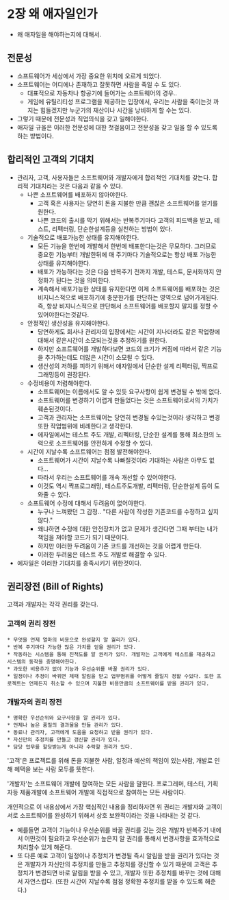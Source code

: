 # 2장 왜 애자일인가

* 왜 애자일을 해야하는지에 대해서.

## 전문성
* 소프트웨어가 세상에서 가장 중요한 위치에 오르게 되었다.
* 소프트웨어는 어디에나 존재하고 잘못하면 사람을 죽일 수 도 있다.
    * 대표적으로 자동차나 항공기에 들어가는 소프트웨어의 경우..
    * 게임에 유틸리티성 프로그램을 제공하는 입장에서, 우리는 사람을 죽이는것 까지는 힘들겠지만 누군가의 재산이나 시간을 낭비하게 할 수는 있다.
* 그렇기 때문에 전문성과 직업의식을 갖고 일해야한다.
* 애자일 규을은 이러한 전문성에 대한 첫걸음이고 전문성을 갖고 일을 할 수 있도록 하는 방법이다.

## 합리적인 고객의 기대치
* 관리자, 고객, 사용자들은 소프트웨어와 개발자에게 합리적인 기대치를 갖는다. 합리적 기대치라는 것은 다음과 같을 수 있다.
    * 나쁜 소프트웨어를 배포하지 않아야한다.
        * 고객 혹은 사용자는 당연히 돈을 지불한 만큼 괜찮은 소프트웨어를 얻기를 원한다.
        * 나쁜 코드의 출시를 막기 위해서는 반복주기마다 고객의 피드백을 받고, 테스트, 리펙터링, 단순한설계등을 실천하는 방법이 있다.
    * 기술적으로 배포가능한 상태를 유지해야한다.
        * 모든 기능을 한번에 개발해서 한번에 배포한다는것은 무모하다. 그러므로 중요한 기능부터 개발한뒤에 매 주기마다 기술적으로는 항상 배포 가능한 상태를 유지해야한다.
        * 배포가 가능하다는 것은 다음 반복주기 전까지 개발, 테스트, 문서화까지 안정화가 된다는 것을 의미한다.
        * 계속해서 배포가능한 상태를 유지한다면 이제 소프트웨어를 배포하는 것은 비지니스적으로 배포하기에 충분한가를 판단하는 영역으로 넘어가게된다. 즉, 항상 비지니스적으로 판단해서 소프트웨어를 배포할지 말지를 정할 수 있어야한다는것같다.
    * 안정적인 생산성을 유지해야한다.
        * 당연하게도 회사나 관리자의 입장에서는 시간이 지나더라도 같은 작업량에 대해서 같은시간이 소모되는것을 추정하기를 원한다.
        * 하지만 소프트웨어를 개발하다보면 코드의 크기가 커짐에 따라서 같은 기능을 추가하는데도 더많은 시간이 소모될 수 있다.
        * 생산성의 저하를 피하기 위해서 애자일에서 단순한 설계 리펙터링, 짝프로그래밍등이 권장된다.
    * 수정비용이 저렴해야한다.
        * 소프트웨어는 이름에서도 알 수 있듯 요구사항이 쉽게 변경될 수 밖에 없다.
        * 소프트웨어를 변경하기 어렵게 만들었다는 것은 소프트웨어로서의 가치가 훼손된것이다.
        * 고객과 관리자는 소프트웨어는 당연히 변경될 수있는것이라 생각하고 변경 또한 작업범위에 비례한다고 생각한다.
        * 에자일에서는 테스트 주도 개발, 리펙터링, 단순한 설계를 통해 최소한의 노력으로 소프트웨어를 안전하게 수정할 수 있다.
    * 시간이 지날수록 소프트웨어는 점점 발전해야한다.
        * 소프트웨어가 시간이 지날수록 나빠질것이라 기대하는 사람은 아무도 없다...
        * 따라서 우리는 소프트웨어를 개속 개선할 수 있어야한다.
        * 이것도 역시 짝프로그래밍, 테스트주도개발, 리펙터링, 단순한설계 등이 도와줄 수 있다.
    * 소프트웨어 수정에 대해서 두려움이 없어야한다.
        * 누구나 느껴봤던 그 감정.. "다른 사람이 작성한 기존코드를 수정하고 싶지 않다."
        * 왜냐하면 수정에 대한 안전장치가 없고 문제가 생긴다면 그때 부터는 내가 책임을 져야할 코드가 되기 때문이다.
        * 하지만 이러한 두려움이 기존 코드를 개선하는 것을 어렵게 만든다.
        * 이러한 두려움은 테스트 주도 개발로 해결할 수 있다.
* 에자일은 이러한 기대치를 충족시키기 위한것이다.

## 권리장전 (Bill of Rights)
고객과 개발자는 각각 권리를 갖는다.
  
### 고객의 권리 장전
    * 무엇을 언제 얼마의 비용으로 완성할지 알 궐리가 있다.
    * 반복 주기마다 가능한 많은 가치를 얻을 권리가 있다.
    * 작동하는 시스템을 통해 진척도를 알 권리가 있다. 개발자는 고객에게 테스트를 재공하고 시스템의 동작을 증명해야한다.
    * 과도한 비용추가 없이 기능과 우선순위를 바꿀 권리가 있다.
    * 일정이나 추정이 바뀌면 제때 알림을 받고 업무범위를 어떻게 줄일지 정할 수있다. 또한 프로젝트는 언제든지 취소할 수 있으며 지불한 비용만큼의 소프트웨어를 받을 권리가 있다.
  
### 개발자의 권리 장전
    * 명확한 우선순위와 요구사항을 알 권리가 있다.
    * 언제나 높은 품질의 결과물을 만들 관리가 있다.
    * 동료나 관리자, 고객에게 도움을 요청하고 받을 권리가 있다.
    * 자신만의 추정치를 만들고 갱신할 권리가 있다.
    * 담당 업무를 할당받는게 아니라 수락할 권리가 있다.

'고객'은 프로젝트를 위해 돈을 지불한 사람, 일정과 예산의 책임이 있는사람, 개발로 인해 혜택을 보는 사람 모두를 뜻한다.

'개발자'는 소프트웨어 개발에 참여하는 모든 사람을 말한다. 프로그레머, 테스터, 기획자등 제품개발에 소프트웨어 개발에 직접적으로 참여하는 모든 사람이다.

개인적으로 이 내용상에서 가장 핵심적인 내용을 정리하자면 위 권리는 개발자와 고객이 서로 소프트웨어를 완성하기 위해서 상호 보완적이라는 것을 나타내는 것 같다.
* 예를들면 고객이 기능이나 우선순위를 바꿀 권리를 갖는 것은 개발자 반복주기 내에서 어떤것이 필요하고 우선순위가 높은지 알 권리를 통해서 변경사항을 효과적으로 처리할수 있게 해준다.
* 또 다른 예로 고객이 일정이나 추정치가 변경될 즉시 알림을 받을 권리가 있다는 것은 개발자가 자신만의 추정치를 만들고 추정치를 갱신할 수 있기 때문에 고객은 추정치가 변경되면 바로 알림을 받을 수 있고, 개발자 또한 추정치를 바꾸는 것에 대해서 자연스럽다. (또한 시간이 지날수록 점점 정확한 추정치를 받을 수 있도록 해준다.)